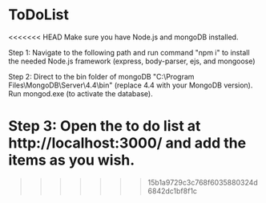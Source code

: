# ToDoList

<<<<<<< HEAD
Make sure you have Node.js and mongoDB installed.

Step 1: Navigate to the following path and run command "npm i" to install the needed Node.js framework (express, body-parser, ejs, and mongoose)

Step 2: Direct to the bin folder of mongoDB "C:\Program Files\MongoDB\Server\4.4\bin" (replace 4.4 with your MongoDB version). Run mongod.exe (to activate the database).

Step 3: Open the to do list at http://localhost:3000/ and add the items as you wish.
=======
>>>>>>> 15b1a9729c3c768f6035880324d6842dc1bf8f1c

